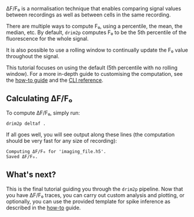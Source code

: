 ΔF/F₀ is a normalisation technique that enables comparing signal values between recordings as well as between cells in the same recording.

There are multiple ways to compute F₀, using a percentile, the mean, the median, etc. By default, `drim2p` computes F₀ to be the 5th percentile of the fluorescence for the whole signal.

It is also possible to use a rolling window to continually update the F₀ value throughout the signal.

This tutorial focuses on using the default (5th percentile with no rolling window). For a more in-depth guide to customising the computation, see the [how-to guide]() and the [CLI reference](../reference/index.md#drim2p-deltaf).

## Calculating ΔF/F₀

To compute ΔF/F₀, simply run:

```shell
drim2p deltaf .
```

If all goes well, you will see output along these lines (the computation should be very fast for any size of recording):

```text
Computing ΔF/F₀ for 'imaging_file.h5'.
Saved ΔF/F₀.
```

## What's next?

This is the final tutorial guiding you through the `drim2p` pipeline. Now that you have ΔF/F₀ traces, you can carry out custom analysis and plotting, or optionally, you can use the provided template for spike inference as described in the [how-to]() guide.
